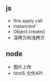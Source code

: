 ## js
 - this apply call
 - instanceof
 - Object.create()
 - 深拷贝和浅拷贝

## node
 - 图片上传
  - html5 文件API